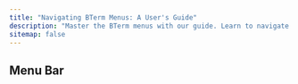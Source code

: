 ```yaml
---
title: "Navigating BTerm Menus: A User's Guide"
description: "Master the BTerm menus with our guide. Learn to navigate and customize menus for a more efficient and personalized user experience."
sitemap: false
---
```


## Menu Bar

